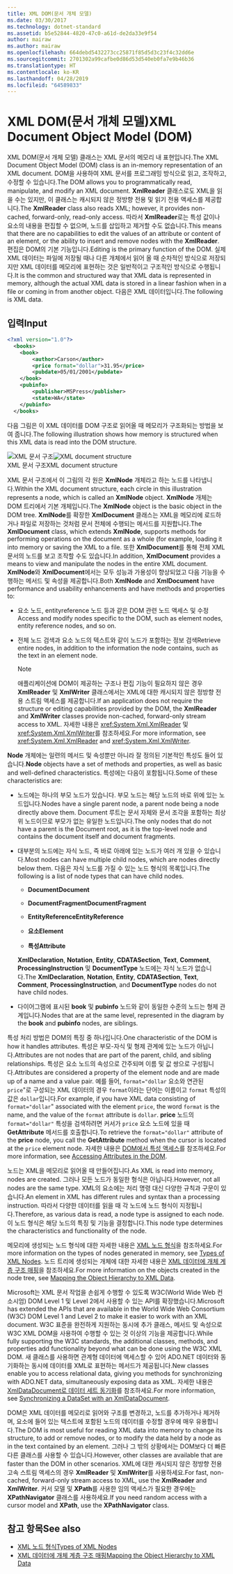 ```yaml
---
title: XML DOM(문서 개체 모델)
ms.date: 03/30/2017
ms.technology: dotnet-standard
ms.assetid: b5e52844-4820-47c0-a61d-de2da33e9f54
author: mairaw
ms.author: mairaw
ms.openlocfilehash: 664debd5432273cc25871f85d5d3c23f4c32dd6e
ms.sourcegitcommit: 2701302a99cafbe0d86d53d540eb0fa7e9b46b36
ms.translationtype: HT
ms.contentlocale: ko-KR
ms.lasthandoff: 04/28/2019
ms.locfileid: "64589833"
---
```

# <a name="xml-document-object-model-dom"></a><span data-ttu-id="18ed6-102">XML DOM(문서 개체 모델)</span><span class="sxs-lookup"><span data-stu-id="18ed6-102">XML Document Object Model (DOM)</span></span>
<span data-ttu-id="18ed6-103">XML DOM(문서 개체 모델) 클래스는 XML 문서의 메모리 내 표현입니다.</span><span class="sxs-lookup"><span data-stu-id="18ed6-103">The XML Document Object Model (DOM) class is an in-memory representation of an XML document.</span></span> <span data-ttu-id="18ed6-104">DOM을 사용하여 XML 문서를 프로그래밍 방식으로 읽고, 조작하고, 수정할 수 있습니다.</span><span class="sxs-lookup"><span data-stu-id="18ed6-104">The DOM allows you to programmatically read, manipulate, and modify an XML document.</span></span> <span data-ttu-id="18ed6-105">**XmlReader** 클래스로도 XML을 읽을 수는 있지만, 이 클래스는 캐시되지 않은 정방향 전용 및 읽기 전용 액세스를 제공합니다.</span><span class="sxs-lookup"><span data-stu-id="18ed6-105">The **XmlReader** class also reads XML; however, it provides non-cached, forward-only, read-only access.</span></span> <span data-ttu-id="18ed6-106">따라서 **XmlReader**로는 특성 값이나 요소의 내용을 편집할 수 없으며, 노드를 삽입하고 제거할 수도 없습니다.</span><span class="sxs-lookup"><span data-stu-id="18ed6-106">This means that there are no capabilities to edit the values of an attribute or content of an element, or the ability to insert and remove nodes with the **XmlReader**.</span></span> <span data-ttu-id="18ed6-107">편집은 DOM의 기본 기능입니다.</span><span class="sxs-lookup"><span data-stu-id="18ed6-107">Editing is the primary function of the DOM.</span></span> <span data-ttu-id="18ed6-108">실제 XML 데이터는 파일에 저장될 때나 다른 개체에서 읽어 올 때 순차적인 방식으로 저장되지만 XML 데이터를 메모리에 표현하는 것은 일반적이고 구조적인 방식으로 수행됩니다.</span><span class="sxs-lookup"><span data-stu-id="18ed6-108">It is the common and structured way that XML data is represented in memory, although the actual XML data is stored in a linear fashion when in a file or coming in from another object.</span></span> <span data-ttu-id="18ed6-109">다음은 XML 데이터입니다.</span><span class="sxs-lookup"><span data-stu-id="18ed6-109">The following is XML data.</span></span>  
  
## <a name="input"></a><span data-ttu-id="18ed6-110">입력</span><span class="sxs-lookup"><span data-stu-id="18ed6-110">Input</span></span>  
  
```xml  
<?xml version="1.0"?>  
  <books>  
    <book>  
        <author>Carson</author>  
        <price format="dollar">31.95</price>  
        <pubdate>05/01/2001</pubdate>  
    </book>  
    <pubinfo>  
        <publisher>MSPress</publisher>  
        <state>WA</state>  
    </pubinfo>  
  </books>   
```  
  
 <span data-ttu-id="18ed6-111">다음 그림은 이 XML 데이터를 DOM 구조로 읽어올 때 메모리가 구조화되는 방법을 보여 줍니다.</span><span class="sxs-lookup"><span data-stu-id="18ed6-111">The following illustration shows how memory is structured when this XML data is read into the DOM structure.</span></span>  
  
 <span data-ttu-id="18ed6-112">![XML 문서 구조](../../../../docs/standard/data/xml/media/xml-to-domtree.gif "XML_To_DOMTree")</span><span class="sxs-lookup"><span data-stu-id="18ed6-112">![XML document structure](../../../../docs/standard/data/xml/media/xml-to-domtree.gif "XML_To_DOMTree")</span></span>  
<span data-ttu-id="18ed6-113">XML 문서 구조</span><span class="sxs-lookup"><span data-stu-id="18ed6-113">XML document structure</span></span>  
  
 <span data-ttu-id="18ed6-114">XML 문서 구조에서 이 그림의 각 원은 **XmlNode** 개체라고 하는 노드를 나타냅니다.</span><span class="sxs-lookup"><span data-stu-id="18ed6-114">Within the XML document structure, each circle in this illustration represents a node, which is called an **XmlNode** object.</span></span> <span data-ttu-id="18ed6-115">**XmlNode** 개체는 DOM 트리에서 기본 개체입니다.</span><span class="sxs-lookup"><span data-stu-id="18ed6-115">The **XmlNode** object is the basic object in the DOM tree.</span></span> <span data-ttu-id="18ed6-116">**XmlNode**를 확장한 **XmlDocument** 클래스는 XML을 메모리에 로드하거나 파일로 저장하는 것처럼 문서 전체에 수행되는 메서드를 지원합니다.</span><span class="sxs-lookup"><span data-stu-id="18ed6-116">The **XmlDocument** class, which extends **XmlNode**, supports methods for performing operations on the document as a whole (for example, loading it into memory or saving the XML to a file.</span></span> <span data-ttu-id="18ed6-117">또한 **XmlDocument**를 통해 전체 XML 문서의 노드를 보고 조작할 수도 있습니다.</span><span class="sxs-lookup"><span data-stu-id="18ed6-117">In addition, **XmlDocument** provides a means to view and manipulate the nodes in the entire XML document.</span></span> <span data-ttu-id="18ed6-118">**XmlNode**와 **XmlDocument**에서는 모두 성능과 가용성이 향상되었고 다음 기능을 수행하는 메서드 및 속성을 제공합니다.</span><span class="sxs-lookup"><span data-stu-id="18ed6-118">Both **XmlNode** and **XmlDocument** have performance and usability enhancements and have methods and properties to:</span></span>  
  
- <span data-ttu-id="18ed6-119">요소 노드, entityreference 노드 등과 같은 DOM 관련 노드 액세스 및 수정</span><span class="sxs-lookup"><span data-stu-id="18ed6-119">Access and modify nodes specific to the DOM, such as element nodes, entity reference nodes, and so on.</span></span>  
  
- <span data-ttu-id="18ed6-120">전체 노드 검색과 요소 노드의 텍스트와 같이 노드가 포함하는 정보 검색</span><span class="sxs-lookup"><span data-stu-id="18ed6-120">Retrieve entire nodes, in addition to the information the node contains, such as the text in an element node.</span></span>  
  
    > [!NOTE]
    >  <span data-ttu-id="18ed6-121">애플리케이션에 DOM이 제공하는 구조나 편집 기능이 필요하지 않은 경우 **XmlReader** 및 **XmlWriter** 클래스에서는 XML에 대한 캐시되지 않은 정방향 전용 스트림 액세스를 제공합니다.</span><span class="sxs-lookup"><span data-stu-id="18ed6-121">If an application does not require the structure or editing capabilities provided by the DOM, the **XmlReader** and **XmlWriter** classes provide non-cached, forward-only stream access to XML.</span></span> <span data-ttu-id="18ed6-122">자세한 내용은 <xref:System.Xml.XmlReader> 및 <xref:System.Xml.XmlWriter>를 참조하세요.</span><span class="sxs-lookup"><span data-stu-id="18ed6-122">For more information, see <xref:System.Xml.XmlReader> and <xref:System.Xml.XmlWriter>.</span></span>  
  
 <span data-ttu-id="18ed6-123">**Node** 개체에는 일련의 메서드 및 속성뿐만 아니라 잘 정의된 기본적인 특성도 들어 있습니다.</span><span class="sxs-lookup"><span data-stu-id="18ed6-123">**Node** objects have a set of methods and properties, as well as basic and well-defined characteristics.</span></span> <span data-ttu-id="18ed6-124">특성에는 다음이 포함됩니다.</span><span class="sxs-lookup"><span data-stu-id="18ed6-124">Some of these characteristics are:</span></span>  
  
- <span data-ttu-id="18ed6-125">노드에는 하나의 부모 노드가 있습니다. 부모 노드는 해당 노드의 바로 위에 있는 노드입니다.</span><span class="sxs-lookup"><span data-stu-id="18ed6-125">Nodes have a single parent node, a parent node being a node directly above them.</span></span> <span data-ttu-id="18ed6-126">Document 루트는 문서 자체와 문서 조각을 포함하는 최상위 노드이므로 부모가 없는 유일한 노드입니다.</span><span class="sxs-lookup"><span data-stu-id="18ed6-126">The only nodes that do not have a parent is the Document root, as it is the top-level node and contains the document itself and document fragments.</span></span>  
  
- <span data-ttu-id="18ed6-127">대부분의 노드에는 자식 노드, 즉 바로 아래에 있는 노드가 여러 개 있을 수 있습니다.</span><span class="sxs-lookup"><span data-stu-id="18ed6-127">Most nodes can have multiple child nodes, which are nodes directly below them.</span></span> <span data-ttu-id="18ed6-128">다음은 자식 노드를 가질 수 있는 노드 형식의 목록입니다.</span><span class="sxs-lookup"><span data-stu-id="18ed6-128">The following is a list of node types that can have child nodes.</span></span>  
  
    - <span data-ttu-id="18ed6-129">**Document**</span><span class="sxs-lookup"><span data-stu-id="18ed6-129">**Document**</span></span>  
  
    - <span data-ttu-id="18ed6-130">**DocumentFragment**</span><span class="sxs-lookup"><span data-stu-id="18ed6-130">**DocumentFragment**</span></span>  
  
    - <span data-ttu-id="18ed6-131">**EntityReference**</span><span class="sxs-lookup"><span data-stu-id="18ed6-131">**EntityReference**</span></span>  
  
    - <span data-ttu-id="18ed6-132">**요소**</span><span class="sxs-lookup"><span data-stu-id="18ed6-132">**Element**</span></span>  
  
    - <span data-ttu-id="18ed6-133">**특성**</span><span class="sxs-lookup"><span data-stu-id="18ed6-133">**Attribute**</span></span>  
  
     <span data-ttu-id="18ed6-134">**XmlDeclaration**, **Notation**, **Entity**, **CDATASection**, **Text**, **Comment**, **ProcessingInstruction** 및 **DocumentType** 노드에는 자식 노드가 없습니다.</span><span class="sxs-lookup"><span data-stu-id="18ed6-134">The **XmlDeclaration**, **Notation**, **Entity**, **CDATASection**, **Text**, **Comment**, **ProcessingInstruction**, and **DocumentType** nodes do not have child nodes.</span></span>  
  
- <span data-ttu-id="18ed6-135">다이어그램에 표시된 **book** 및 **pubinfo** 노드와 같이 동일한 수준의 노드는 형제 관계입니다.</span><span class="sxs-lookup"><span data-stu-id="18ed6-135">Nodes that are at the same level, represented in the diagram by the **book** and **pubinfo** nodes, are siblings.</span></span>  
  
 <span data-ttu-id="18ed6-136">특성 처리 방법은 DOM의 특징 중 하나입니다.</span><span class="sxs-lookup"><span data-stu-id="18ed6-136">One characteristic of the DOM is how it handles attributes.</span></span> <span data-ttu-id="18ed6-137">특성은 부모-자식 및 형제 관계에 있는 노드가 아닙니다.</span><span class="sxs-lookup"><span data-stu-id="18ed6-137">Attributes are not nodes that are part of the parent, child, and sibling relationships.</span></span> <span data-ttu-id="18ed6-138">특성은 요소 노드의 속성으로 간주되며 이름 및 값 쌍으로 구성됩니다.</span><span class="sxs-lookup"><span data-stu-id="18ed6-138">Attributes are considered a property of the element node and are made up of a name and a value pair.</span></span> <span data-ttu-id="18ed6-139">예를 들어, `format="dollar` 요소와 연관된 `price`"로 구성되는 XML 데이터의 경우 `format`이라는 단어는 이름이고 `format` 특성의 값은 `dollar`입니다.</span><span class="sxs-lookup"><span data-stu-id="18ed6-139">For example, if you have XML data consisting of `format="dollar`" associated with the element `price`, the word `format` is the name, and the value of the `format` attribute is `dollar`.</span></span> <span data-ttu-id="18ed6-140">**price** 노드의 `format="dollar"` 특성을 검색하려면 커서가 `price` 요소 노드에 있을 때 **GetAttribute** 메서드를 호출합니다.</span><span class="sxs-lookup"><span data-stu-id="18ed6-140">To retrieve the `format="dollar"` attribute of the **price** node, you call the **GetAttribute** method when the cursor is located at the `price` element node.</span></span> <span data-ttu-id="18ed6-141">자세한 내용은 [DOM에서 특성 액세스](../../../../docs/standard/data/xml/accessing-attributes-in-the-dom.md)를 참조하세요.</span><span class="sxs-lookup"><span data-stu-id="18ed6-141">For more information, see [Accessing Attributes in the DOM](../../../../docs/standard/data/xml/accessing-attributes-in-the-dom.md).</span></span>  
  
 <span data-ttu-id="18ed6-142">노드는 XML을 메모리로 읽어올 때 만들어집니다.</span><span class="sxs-lookup"><span data-stu-id="18ed6-142">As XML is read into memory, nodes are created.</span></span> <span data-ttu-id="18ed6-143">그러나 모든 노드가 동일한 형식은 아닙니다.</span><span class="sxs-lookup"><span data-stu-id="18ed6-143">However, not all nodes are the same type.</span></span> <span data-ttu-id="18ed6-144">XML의 요소에는 처리 명령 대신 다양한 규칙과 구문이 있습니다.</span><span class="sxs-lookup"><span data-stu-id="18ed6-144">An element in XML has different rules and syntax than a processing instruction.</span></span> <span data-ttu-id="18ed6-145">따라서 다양한 데이터를 읽을 때 각 노드에 노드 형식이 지정됩니다.</span><span class="sxs-lookup"><span data-stu-id="18ed6-145">Therefore, as various data is read, a node type is assigned to each node.</span></span> <span data-ttu-id="18ed6-146">이 노드 형식은 해당 노드의 특징 및 기능을 결정합니다.</span><span class="sxs-lookup"><span data-stu-id="18ed6-146">This node type determines the characteristics and functionality of the node.</span></span>  
  
 <span data-ttu-id="18ed6-147">메모리에 생성되는 노드 형식에 대한 자세한 내용은 [XML 노드 형식](../../../../docs/standard/data/xml/types-of-xml-nodes.md)을 참조하세요.</span><span class="sxs-lookup"><span data-stu-id="18ed6-147">For more information on the types of nodes generated in memory, see [Types of XML Nodes](../../../../docs/standard/data/xml/types-of-xml-nodes.md).</span></span> <span data-ttu-id="18ed6-148">노드 트리에 생성되는 개체에 대한 자세한 내용은 [XML 데이터에 개체 계층 구조 매핑](../../../../docs/standard/data/xml/mapping-the-object-hierarchy-to-xml-data.md)을 참조하세요.</span><span class="sxs-lookup"><span data-stu-id="18ed6-148">For more information on the objects created in the node tree, see [Mapping the Object Hierarchy to XML Data](../../../../docs/standard/data/xml/mapping-the-object-hierarchy-to-xml-data.md).</span></span>  
  
 <span data-ttu-id="18ed6-149">Microsoft는 XML 문서 작업을 손쉽게 수행할 수 있도록 W3C(World Wide Web 컨소시엄) DOM Level 1 및 Level 2에서 사용할 수 있는 API를 확장했습니다.</span><span class="sxs-lookup"><span data-stu-id="18ed6-149">Microsoft has extended the APIs that are available in the World Wide Web Consortium (W3C) DOM Level 1 and Level 2 to make it easier to work with an XML document.</span></span> <span data-ttu-id="18ed6-150">W3C 표준을 완전하게 지원하는 동시에 추가 클래스, 메서드 및 속성으로 W3C XML DOM을 사용하여 수행할 수 있는 것 이상의 기능을 제공합니다.</span><span class="sxs-lookup"><span data-stu-id="18ed6-150">While fully supporting the W3C standards, the additional classes, methods, and properties add functionality beyond what can be done using the W3C XML DOM.</span></span> <span data-ttu-id="18ed6-151">새 클래스를 사용하면 관계형 데이터에 액세스할 수 있어 ADO.NET 데이터와 동기화하는 동시에 데이터를 XML로 표현하는 메서드가 제공됩니다.</span><span class="sxs-lookup"><span data-stu-id="18ed6-151">New classes enable you to access relational data, giving you methods for synchronizing with ADO.NET data, simultaneously exposing data as XML.</span></span> <span data-ttu-id="18ed6-152">자세한 내용은 [XmlDataDocument로 데이터 세트 동기화](../../../../docs/framework/data/adonet/dataset-datatable-dataview/dataset-and-xmldatadocument-synchronization.md)를 참조하세요.</span><span class="sxs-lookup"><span data-stu-id="18ed6-152">For more information, see [Synchronizing a DataSet with an XmlDataDocument](../../../../docs/framework/data/adonet/dataset-datatable-dataview/dataset-and-xmldatadocument-synchronization.md).</span></span>  
  
 <span data-ttu-id="18ed6-153">DOM은 XML 데이터를 메모리로 읽어와 구조를 변경하고, 노드를 추가하거나 제거하며, 요소에 들어 있는 텍스트에 포함된 노드의 데이터를 수정할 경우에 매우 유용합니다.</span><span class="sxs-lookup"><span data-stu-id="18ed6-153">The DOM is most useful for reading XML data into memory to change its structure, to add or remove nodes, or to modify the data held by a node as in the text contained by an element.</span></span> <span data-ttu-id="18ed6-154">그러나 그 밖의 상황에서는 DOM보다 더 빠른 다른 클래스를 사용할 수 있습니다.</span><span class="sxs-lookup"><span data-stu-id="18ed6-154">However, other classes are available that are faster than the DOM in other scenarios.</span></span> <span data-ttu-id="18ed6-155">XML에 대한 캐시되지 않은 정방향 전용 고속 스트림 액세스의 경우 **XmlReader** 및 **XmlWriter**를 사용하세요.</span><span class="sxs-lookup"><span data-stu-id="18ed6-155">For fast, non-cached, forward-only stream access to XML, use the **XmlReader** and **XmlWriter**.</span></span> <span data-ttu-id="18ed6-156">커서 모델 및 **XPath**를 사용한 임의 액세스가 필요한 경우에는 **XPathNavigator** 클래스를 사용하세요.</span><span class="sxs-lookup"><span data-stu-id="18ed6-156">If you need random access with a cursor model and **XPath**, use the **XPathNavigator** class.</span></span>  
  
## <a name="see-also"></a><span data-ttu-id="18ed6-157">참고 항목</span><span class="sxs-lookup"><span data-stu-id="18ed6-157">See also</span></span>

- [<span data-ttu-id="18ed6-158">XML 노드 형식</span><span class="sxs-lookup"><span data-stu-id="18ed6-158">Types of XML Nodes</span></span>](../../../../docs/standard/data/xml/types-of-xml-nodes.md)
- [<span data-ttu-id="18ed6-159">XML 데이터에 개체 계층 구조 매핑</span><span class="sxs-lookup"><span data-stu-id="18ed6-159">Mapping the Object Hierarchy to XML Data</span></span>](../../../../docs/standard/data/xml/mapping-the-object-hierarchy-to-xml-data.md)
